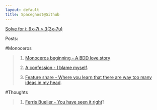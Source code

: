 ```yaml
---
layout: default
title: Spaceghost@Github
---
```

<p class="meta"><a href="https://gist.github.com/raw/947793/1f6bac9c78a485936ae55615fb691dedaaa3757b/Math" target="_blank" alt="Spoiler!">Solve for i: 9x-7i > 3(3x-7u)</a></p>
Posts:

#Monoceros<a name="Monoceros"> </a>
>1. [Monoceros beginning - A BDD love story][]
>
>2. [A confession - I blame myself][].
>
>3. [Feature share - Where you learn that there are way too many ideas in my head][].

#Thoughts<a name="Thoughts"> </a>
>1. [Ferris Bueller - You have seen it right][]?

[Monoceros beginning - A BDD love story]: /Monoceros/2011/05/22/Monoceros-beginning.html "Monoceros::Blogpost"
[A confession - I blame myself]: /Monoceros/2011/05/23/A-confession.html "Monoceros::Blogpost"
[Feature share - Where you learn that there are way too many ideas in my head]: /Monoceros/2011/05/24/Feature-share.html "Monoceros::Blogpost"
[Ferris Bueller - You have seen it right]: /Thoughts/2011/05/25/Ferris-Bueller.html "Warning: Experimental post. Opinions warranted."

